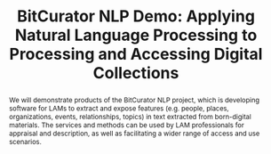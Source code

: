 ---
abstract: 'We will demonstrate products of the BitCurator NLP project, which is developing
  software for LAMs to extract and expose features (e.g. people, places, organizations,
  events, relationships, topics) in text extracted from born-digital materials. The
  services and methods can be used by LAM professionals for appraisal and description,
  as well as facilitating a wider range of access and use scenarios.

  '
creators:
- Lee, Christopher
- Woods, Kam
date: null
document_url: https://services.phaidra.univie.ac.at/api/object/o:931140/download
grand_parent: iPRES
institutions: []
keywords:
- kyoto
- demo
landing_page_url: https://phaidra.univie.ac.at/o:931140
language: eng
layout: publication
license: CC BY-SA 4.0 International
notes_url: null
parent: iPRES 2017
presentation_url: null
publication_type: paper
size: 109586
source_name: iPRES
title: 'BitCurator NLP Demo: Applying Natural Language Processing to Processing and
  Accessing Digital Collections'
year: 2017
---